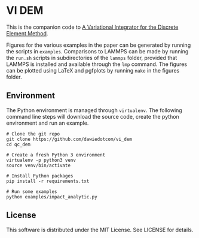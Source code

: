 # VI DEM

This is the companion code to 
[A Variational Integrator for the Discrete Element Method](https://arxiv.org/abs/2103.01757).

Figures for the various examples in the paper can be generated
by running the scripts in `examples`. 
Comparisons to LAMMPS can be made by running the `run.sh`
scripts in subdirectories of the `lammps` folder, provided
that LAMMPS is installed and available through the `lmp` command.
The figures can be plotted using LaTeX and pgfplots by running
`make` in the figures folder.

## Environment

The Python environment is managed through `virtualenv`. The following
command line steps will download the source code, create the 
python environment and run an example.

    # Clone the git repo
    git clone https://github.com/dawiedotcom/vi_dem
    cd qc_dem

    # Create a fresh Python 3 environment
    virtualenv -p python3 venv
    source venv/bin/activate

    # Install Python packages
    pip install -r requirements.txt

    # Run some examples
    python examples/impact_analytic.py


## License

This software is distributed under the MIT License. See LICENSE for details.

    
